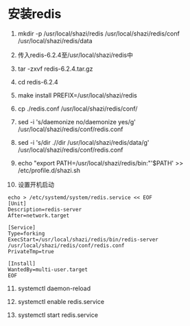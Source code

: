 # 安装redis

1. mkdir -p /usr/local/shazi/redis /usr/local/shazi/redis/conf /usr/local/shazi/redis/data

2. 传入redis-6.2.4至/usr/local/shazi/redis中

3. tar -zxvf redis-6.2.4.tar.gz

4. cd redis-6.2.4

5. make install PREFIX=/usr/local/shazi/redis

6. cp ./redis.conf /usr/local/shazi/redis/conf/

7. sed -i 's/daemonize no/daemonize yes/g' /usr/local/shazi/redis/conf/redis.conf

8. sed -i 's/dir .\//dir \/usr\/local\/shazi\/redis\/data/g' /usr/local/shazi/redis/conf/redis.conf

9. echo "export PATH=/usr/local/shazi/redis/bin:"'$PATH' >> /etc/profile.d/shazi.sh

10. 设置开机启动

``` shell
echo > /etc/systemd/system/redis.service << EOF
[Unit]
Description=redis-server
After=network.target

[Service]
Type=forking
ExecStart=/usr/local/shazi/redis/bin/redis-server /usr/local/shazi/redis/conf/redis.conf
PrivateTmp=true

[Install]
WantedBy=multi-user.target
EOF
```

11. systemctl daemon-reload

12. systemctl enable redis.service

13. systemctl start redis.service
